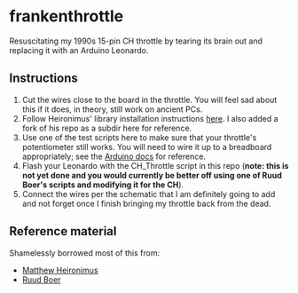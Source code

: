 # frankenthrottle
Resuscitating my 1990s 15-pin CH throttle by tearing its brain out and replacing it with an Arduino Leonardo.

## Instructions
1. Cut the wires close to the board in the throttle. You will feel sad about this if it does, in theory, still work on ancient PCs.
2. Follow Heironimus' library installation instructions [here](https://github.com/MHeironimus/ArduinoJoystickLibrary). I also added a fork of his repo as a subdir here for reference.
3. Use one of the test scripts here to make sure that your throttle's potentiometer still works. You will need to wire it up to a breadboard appropriately; see the [Arduino docs](https://www.arduino.cc/en/tutorial/potentiometer) for reference.
4. Flash your Leonardo with the CH_Throttle script in this repo (**note: this is not yet done and you would currently be better off using one of Ruud Boer's scripts and modifying it for the CH**).
5. Connect the wires per the schematic that I am definitely going to add and not forget once I finish bringing my throttle back from the dead.

## Reference material
Shamelessly borrowed most of this from:
* [Matthew Heironimus](https://www.instructables.com/Arduino-LeonardoMicro-as-Game-ControllerJoystick/)
* [Ruud Boer](https://rudysmodelrailway.wordpress.com/2018/07/09/a-super-smooth-joystick-and-throttle-part-3-wiring-and-software-with-download/)
